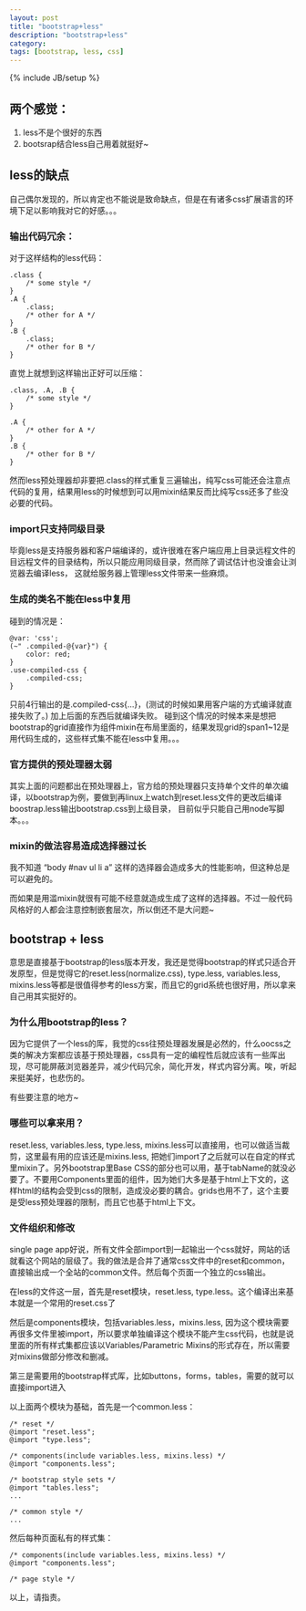 ```yaml
---
layout: post
title: "bootstrap+less"
description: "bootstrap+less"
category: 
tags: [bootstrap, less, css]
---
```

{% include JB/setup %}

## 两个感觉：
1. less不是个很好的东西
2. bootsrap结合less自己用着就挺好~  
      


## less的缺点
自己偶尔发现的，所以肯定也不能说是致命缺点，但是在有诸多css扩展语言的环境下足以影响我对它的好感。。。

### 输出代码冗余：

对于这样结构的less代码：

    .class {
        /* some style */
    }
    .A {
        .class;
        /* other for A */
    }
    .B {
        .class;
        /* other for B */
    }

直觉上就想到这样输出正好可以压缩：

    .class, .A, .B {
        /* some style */
    }

    .A {
        /* other for A */
    }
    .B {
        /* other for B */
    }

然而less预处理器却非要把.class的样式重复三遍输出，纯写css可能还会注意点代码的复用，结果用less的时候想到可以用mixin结果反而比纯写css还多了些没必要的代码。

### import只支持同级目录

毕竟less是支持服务器和客户端编译的，或许很难在客户端应用上目录远程文件的目远程文件的目录结构，所以只能应用同级目录，然而除了调试估计也没谁会让浏览器去编译less，
这就给服务器上管理less文件带来一些麻烦。

### 生成的类名不能在less中复用

碰到的情况是：

    @var: 'css';
    (~" .compiled-@{var}") {
        color: red;
    }
    .use-compiled-css {
        .compiled-css;
    }

只前4行输出的是.compiled-css\{...\}，(测试的时候如果用客户端的方式编译就直接失败了。)
加上后面的东西后就编译失败。
碰到这个情况的时候本来是想把bootstrap的grid直接作为组件mixin在布局里面的，结果发现grid的span1~12是用代码生成的，这些样式集不能在less中复用。。。


### 官方提供的预处理器太弱

其实上面的问题都出在预处理器上，官方给的预处理器只支持单个文件的单次编译，以bootstrap为例，要做到再linux上watch到reset.less文件的更改后编译boostrap.less输出bootstrap.css到上级目录，
目前似乎只能自己用node写脚本。。。

### mixin的做法容易造成选择器过长

我不知道 “body #nav ul li a” 这样的选择器会造成多大的性能影响，但这种总是可以避免的。

而如果是用滥mixin就很有可能不经意就造成生成了这样的选择器。不过一般代码风格好的人都会注意控制嵌套层次，所以倒还不是大问题~


## bootstrap + less

意思是直接基于bootstrap的less版本开发，我还是觉得bootstrap的样式只适合开发原型，但是觉得它的reset.less(normalize.css), type.less, variables.less, mixins.less等都是很值得参考的less方案，而且它的grid系统也很好用，所以拿来自己用其实挺好的。

### 为什么用bootstrap的less？

因为它提供了一个less的厍，我觉的css往预处理器发展是必然的，什么oocss之类的解决方案都应该基于预处理器，css具有一定的编程性后就应该有一些厍出现，尽可能屏蔽浏览器差异，减少代码冗余，简化开发，样式内容分离。唉，听起来挺美好，也悲伤的。


有些要注意的地方~

### 哪些可以拿来用？

reset.less, variables.less, type.less, mixins.less可以直接用，也可以做适当裁剪，这里最有用的应该还是mixins.less, 把她们import了之后就可以在自定的样式里mixin了。另外bootstrap里Base CSS的部分也可以用，基于tabName的就没必要了。不要用Components里面的组件，因为她们大多是基于html上下文的，这样html的结构会受到css的限制，造成没必要的耦合。grids也用不了，这个主要是受less预处理器的限制，而且它也基于html上下文。



### 文件组织和修改

single page app好说，所有文件全部import到一起输出一个css就好，网站的话就看这个网站的层级了。我的做法是合并了通常css文件中的reset和common，直接输出成一个全站的common文件。然后每个页面一个独立的css输出。

在less的文件这一层，首先是reset模块，reset.less, type.less。这个编译出来基本就是一个常用的reset.css了

然后是components模块，包括variables.less，mixins.less, 因为这个模块需要再很多文件里被import，所以要求单独编译这个模块不能产生css代码，也就是说里面的所有样式集都应该以Variables/Parametric Mixins的形式存在，所以需要对mixins做部分修改和删减。

第三是需要用的bootstrap样式厍，比如buttons，forms，tables，需要的就可以直接import进入

以上面两个模块为基础，首先是一个common.less：

    /* reset */
    @import "reset.less";
    @import "type.less";

    /* components(include variables.less, mixins.less) */
    @import "components.less";
    
    /* bootstrap style sets */
    @import "tables.less";
    ...
    
    /* common style */
	...

然后每种页面私有的样式集：

    /* components(include variables.less, mixins.less) */
    @import "components.less";

    /* page style */
   

以上，请指责。
